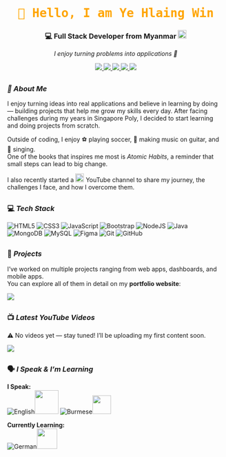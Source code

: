 <h1 align="center">
  <samp style="color:orange">👋 Hello, I am <b>Ye Hlaing Win</b></samp>
</h1>
<h3 align="center">💻 Full Stack Developer from Myanmar <img width="20" height="20" alt="image" src="https://github.com/user-attachments/assets/f6cacc68-6712-4aea-8779-b60c33632d7b" /></h3>


<p align="center">
  <i>I enjoy turning problems into applications 🚀</i>
</p>

<p align="center">
  <a href="https://www.youtube.com/@yehlaingwin-journey">
    <img src="https://img.shields.io/badge/YouTube-FF0000?style=for-the-badge&logo=youtube&logoColor=white" />
  </a>
  <a href="www.linkedin.com/in/ye-hlaing-win">
    <img src="https://img.shields.io/badge/LinkedIn-0A66C2?style=for-the-badge&logo=linkedin&logoColor=white" />
  </a>
  <a href="mailto:yehlaingwin26203@gmail.com">
    <img src="https://img.shields.io/badge/Email-D14836?style=for-the-badge&logo=gmail&logoColor=white" />
  </a>
  <a href="[https://www.instagram.com/yourusername/](https://www.instagram.com/ben_yhw?igsh=MWV4ZXlmdmttdzhmNQ%3D%3D&utm_source=qr)">
    <img src="https://img.shields.io/badge/Instagram-E4405F?style=for-the-badge&logo=instagram&logoColor=white" />
  </a>
  <a href="https://www.facebook.com/share/17B6wYzkBQ/?mibextid=wwXIfr">
    <img src="https://img.shields.io/badge/Facebook-1877F2?style=for-the-badge&logo=facebook&logoColor=white" />
  </a>
</p>


## 
<h3><i>🙋 About Me</i></h3>

I enjoy turning ideas into real applications and believe in learning by doing — building projects that help me grow my skills every day. After facing challenges during my years in Singapore Poly, I decided to start learning and doing projects from scratch. 

Outside of coding, I enjoy ⚽ playing soccer, 🎸 making music on guitar, and 🎤 singing.  
One of the books that inspires me most is *Atomic Habits*, a reminder that small steps can lead to big change.  

I also recently started a <img src="https://upload.wikimedia.org/wikipedia/commons/0/09/YouTube_full-color_icon_(2017).svg" width="20" height="20"/> YouTube channel to share my journey, the challenges I face, and how I overcome them.


##
<h3>💻 <i>Tech Stack</i></h3>


![HTML5](https://img.shields.io/badge/HTML5-E34F26?style=for-the-badge&logo=html5&logoColor=white)
![CSS3](https://img.shields.io/badge/CSS3-1572B6?style=for-the-badge&logo=css3&logoColor=white)
![JavaScript](https://img.shields.io/badge/JavaScript-F7DF1E?style=for-the-badge&logo=javascript&logoColor=black)
![Bootstrap](https://img.shields.io/badge/Bootstrap-563D7C?style=for-the-badge&logo=bootstrap&logoColor=white)
![NodeJS](https://img.shields.io/badge/Node.js-43853D?style=for-the-badge&logo=node.js&logoColor=white)
![Java](https://img.shields.io/badge/Java-007396?style=for-the-badge&logo=java&logoColor=white)
![MongoDB](https://img.shields.io/badge/MongoDB-4EA94B?style=for-the-badge&logo=mongodb&logoColor=white)
![MySQL](https://img.shields.io/badge/MySQL-005C84?style=for-the-badge&logo=mysql&logoColor=white)
![Figma](https://img.shields.io/badge/Figma-F24E1E?style=for-the-badge&logo=figma&logoColor=white)
![Git](https://img.shields.io/badge/Git-F05032?style=for-the-badge&logo=git&logoColor=white)
![GitHub](https://img.shields.io/badge/GitHub-181717?style=for-the-badge&logo=github&logoColor=white)



## 
<h3>🚀 <i>Projects </i></h3> 


I’ve worked on multiple projects ranging from web apps, dashboards, and mobile apps.  
You can explore all of them in detail on my **portfolio website**:  

<p>
  <a href="https://your-portfolio-link.com">
    <img src="https://img.shields.io/badge/View%20My%20Portfolio%20Website-FF5722?style=for-the-badge&logo=firefox&logoColor=white" />
  </a>
</p>



## 
<h3>📺 <i>Latest YouTube Videos</i></h3>

<!-- BEGIN YOUTUBE-CARDS -->
⚠️ No videos yet — stay tuned! I’ll be uploading my first content soon.
<!-- END YOUTUBE-CARDS -->

<p>
  <a href="https://youtube.com/@YourHandle">
    <img src="https://img.shields.io/badge/Subscribe-FF0000?style=for-the-badge&logo=youtube&logoColor=white"/>
  </a>
</p>


## <h3>🗣️ <i>I Speak & I’m Learning</i></h3>  

**I Speak:**  
![English](https://img.shields.io/badge/English-0A66C2?style=for-the-badge&logoColor=white)<img src="https://flagcdn.com/w80/gb.png" width="55" height="55"/> ![Burmese](https://img.shields.io/badge/Burmese-FECB00?style=for-the-badge&logoColor=white)<img src="https://flagcdn.com/w80/mm.png" width="43" height="43"/>  

**Currently Learning:**  
![German](https://img.shields.io/badge/German-000000?style=for-the-badge&logoColor=white)<img src="https://flagcdn.com/w80/de.png" width="47" height="47"/>  
